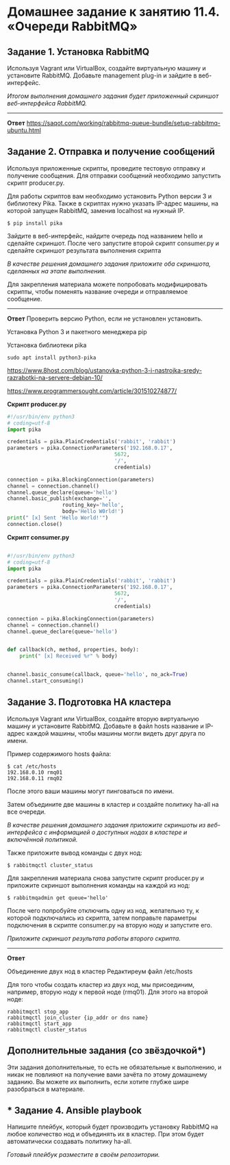 # Домашнее задание к занятию 11.4. «Очереди RabbitMQ»
## Задание 1. Установка RabbitMQ

Используя Vagrant или VirtualBox, создайте виртуальную машину и установите RabbitMQ.
Добавьте management plug-in и зайдите в веб-интерфейс.

*Итогом выполнения домашнего задания будет приложенный скриншот веб-интерфейса RabbitMQ.*

---
**Ответ**
https://saqot.com/working/rabbitmq-queue-bundle/setup-rabbitmq-ubuntu.html


## Задание 2. Отправка и получение сообщений

Используя приложенные скрипты, проведите тестовую отправку и получение сообщения.
Для отправки сообщений необходимо запустить скрипт producer.py.

Для работы скриптов вам необходимо установить Python версии 3 и библиотеку Pika.
Также в скриптах нужно указать IP-адрес машины, на которой запущен RabbitMQ, заменив localhost на нужный IP.

```shell script
$ pip install pika
```

Зайдите в веб-интерфейс, найдите очередь под названием hello и сделайте скриншот.
После чего запустите второй скрипт consumer.py и сделайте скриншот результата выполнения скрипта

*В качестве решения домашнего задания приложите оба скриншота, сделанных на этапе выполнения.*

Для закрепления материала можете попробовать модифицировать скрипты, чтобы поменять название очереди и отправляемое сообщение.

---
**Ответ**
Проверить версию Python, если не установлен установить.

Установка Python 3  и пакетного менеджера pip

Установка библиотеки pika
```
sudo apt install python3-pika
```

https://www.8host.com/blog/ustanovka-python-3-i-nastrojka-sredy-razrabotki-na-servere-debian-10/

https://www.programmersought.com/article/301510274877/

**Скрипт producer.py** 
```python
#!/usr/bin/env python3
# coding=utf-8
import pika

credentials = pika.PlainCredentials('rabbit', 'rabbit')
parameters = pika.ConnectionParameters('192.168.0.17',
                                   5672,
                                   '/',
                                   credentials)

connection = pika.BlockingConnection(parameters)
channel = connection.channel()
channel.queue_declare(queue='hello')
channel.basic_publish(exchange='',
                  routing_key='hello',
                  body='Hello W0rld!')
print(" [x] Sent 'Hello World!'")
connection.close()
```
**Скрипт consumer.py**
```python

#!/usr/bin/env python3
# coding=utf-8
import pika

credentials = pika.PlainCredentials('rabbit', 'rabbit')
parameters = pika.ConnectionParameters('192.168.0.17',
                                   5672,
                                   '/',
                                   credentials)

connection = pika.BlockingConnection(parameters)
channel = connection.channel()
channel.queue_declare(queue='hello')


def callback(ch, method, properties, body):
    print(" [x] Received %r" % body)


channel.basic_consume(callback, queue='hello', no_ack=True)
channel.start_consuming()

```

## Задание 3. Подготовка HA кластера

Используя Vagrant или VirtualBox, создайте вторую виртуальную машину и установите RabbitMQ.
Добавьте в файл hosts название и IP-адрес каждой машины, чтобы машины могли видеть друг друга по имени.

Пример содержимого hosts файла:
```shell script
$ cat /etc/hosts
192.168.0.10 rmq01
192.168.0.11 rmq02
```
После этого ваши машины могут пинговаться по имени.

Затем объедините две машины в кластер и создайте политику ha-all на все очереди.

*В качестве решения домашнего задания приложите скриншоты из веб-интерфейса с информацией о доступных нодах в кластере и включённой политикой.*

Также приложите вывод команды с двух нод:

```shell script
$ rabbitmqctl cluster_status
```

Для закрепления материала снова запустите скрипт producer.py и приложите скриншот выполнения команды на каждой из нод:

```shell script
$ rabbitmqadmin get queue='hello'
```

После чего попробуйте отключить одну из нод, желательно ту, к которой подключались из скрипта, затем поправьте параметры подключения в скрипте consumer.py на вторую ноду и запустите его.

*Приложите скриншот результата работы второго скрипта.*
____
**Ответ**

Объединение двух нод в кластер
Редактиреум файл /etc/hosts

Для того чтобы создать кластер из двух нод, мы присоединим, например, вторую ноду к первой ноде (rmq01).
Для этого на второй ноде:
```
rabbitmqctl stop_app
rabbitmqctl join_cluster {ip_addr or dns name}
rabbitmqctl start_app
rabbitmqctl cluster_status
```

## Дополнительные задания (со звёздочкой*)
Эти задания дополнительные, то есть не обязательные к выполнению, и никак не повлияют на получение вами зачёта по этому домашнему заданию. Вы можете их выполнить, если хотите глубже шире разобраться в материале.

## * Задание 4. Ansible playbook

Напишите плейбук, который будет производить установку RabbitMQ на любое количество нод и объединять их в кластер.
При этом будет автоматически создавать политику ha-all.

*Готовый плейбук разместите в своём репозитории.*
